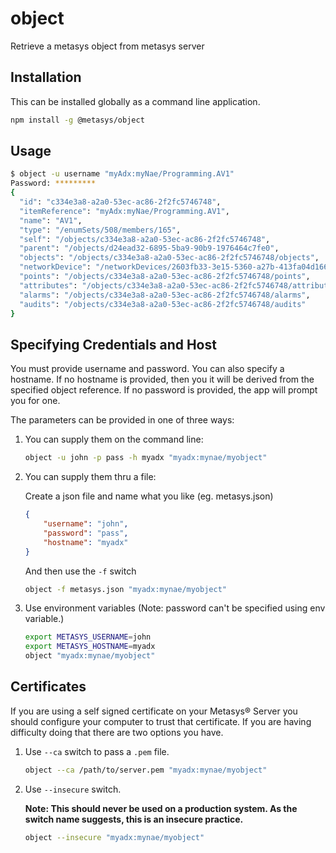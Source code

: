 # object

Retrieve a metasys object from metasys server

## Installation

This can be installed globally as a command line application.

```bash
npm install -g @metasys/object
```

## Usage

```bash
$ object -u username "myAdx:myNae/Programming.AV1"
Password: *********
{
  "id": "c334e3a8-a2a0-53ec-ac86-2f2fc5746748",
  "itemReference": "myAdx:myNae/Programming.AV1",
  "name": "AV1",
  "type": "/enumSets/508/members/165",
  "self": "/objects/c334e3a8-a2a0-53ec-ac86-2f2fc5746748",
  "parent": "/objects/d24ead32-6895-5ba9-90b9-1976464c7fe0",
  "objects": "/objects/c334e3a8-a2a0-53ec-ac86-2f2fc5746748/objects",
  "networkDevice": "/networkDevices/2603fb33-3e15-5360-a27b-413fa04d166f",
  "points": "/objects/c334e3a8-a2a0-53ec-ac86-2f2fc5746748/points",
  "attributes": "/objects/c334e3a8-a2a0-53ec-ac86-2f2fc5746748/attributes",
  "alarms": "/objects/c334e3a8-a2a0-53ec-ac86-2f2fc5746748/alarms",
  "audits": "/objects/c334e3a8-a2a0-53ec-ac86-2f2fc5746748/audits"
}
```

## Specifying Credentials and Host

You must provide username and password. You can also specify a hostname.
If no hostname is provided, then you it will be derived from the specified object reference.
If no password is provided, the app will prompt you for one.

The parameters can be provided in one of three ways:

1. You can supply them on the command line:

    ```bash
    object -u john -p pass -h myadx "myadx:mynae/myobject"
    ```

2. You can supply them thru a file:

    Create a json file and name what you like (eg. metasys.json)

    ```json
    {
        "username": "john",
        "password": "pass",
        "hostname": "myadx"
    }
    ```

    And then use the `-f` switch

    ```bash
    object -f metasys.json "myadx:mynae/myobject"
    ```

3. Use environment variables (Note: password can't be specified using env variable.)

    ```bash
    export METASYS_USERNAME=john
    export METASYS_HOSTNAME=myadx
    object "myadx:mynae/myobject"
    ```

## Certificates

If you are using a self signed certificate on your Metasys® Server you should configure your computer to trust
that certificate. If you are having difficulty doing that there are two options you have.

1. Use `--ca` switch to pass a `.pem` file.

    ```bash
    object --ca /path/to/server.pem "myadx:mynae/myobject"
    ```
2. Use `--insecure` switch.

    **Note: This should never be used on a production system.
    As the switch name suggests, this is an insecure practice.**

    ```bash
    object --insecure "myadx:mynae/myobject"
    ```
